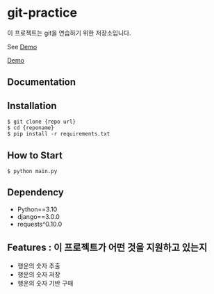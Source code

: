 # git-practice

이 프로젝트는 git을 연습하기 위한 저장소입니다.

See [Demo](https://www.google.com/)

<a href="https://www.google.com/">Demo</a>

## Documentation

## Installation

```shell
$ git clone {repo url}
$ cd {reponame}
$ pip install -r requirements.txt
```

## How to Start

```shell
$ python main.py
```


## Dependency

- Python==3.10
- django==3.0.0
- requests^0.10.0

## Features : 이 프로젝트가 어떤 것을 지원하고 있는지

- 행운의 숫자 추출
- 행운의 숫자 저장
- 행운의 숫자 기반 구매



